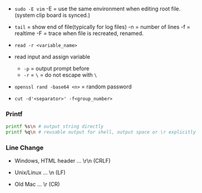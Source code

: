 


* `sudo -E vim`
-E = use the same environment when editing root file.(system clip board is synced.)

* `tail` = show end of file(typically for log files)
-n <number> = number of lines
-f = realtime
-F = trace when file is recreated, renamed.


* `read -r <variable_name>`
* read input and assign variable
    * `-p` = output prompt before
    * `-r` = `\` = do not escape with `\`

* `openssl rand -base64 <n>` = random password

* `cut -d'<separator>' -f<group_number>`


### Printf

```bash
printf %s\n # output string directly
printf %q\n # reusable output for shell, output space or \r explicitly
```

### Line Change


* Windows, HTML header … \r\n (CRLF)

* Unix/Linux … \n (LF)

* Old Mac … \r (CR)
